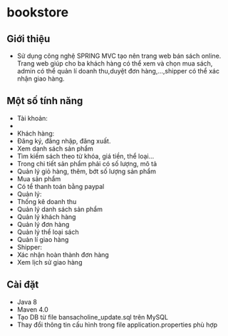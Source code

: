 # bookstore

## Giới thiệu
* Sử dụng công nghệ SPRING MVC tạo nên trang web bán sách online. Trang web giúp cho ba khách hàng có thể xem và chọn mua sách, admin có thể quản lí doanh thu,duyệt đơn hàng,...,shipper có thể xác nhận giao hàng.

## Một số tính năng
* Tài khoản: 
* 
* Khách hàng:
* Đăng ký, đăng nhập, đăng xuất.
* Xem danh sách sản phẩm
* Tìm kiếm sách theo từ khóa, giá tiền, thể loại…
* Trong chi tiết sản phẩm phải có số lượng, mô tả
* Quản lý giỏ hàng, thêm, bớt số lượng sản phẩm
* Mua sản phẩm
* Có tể thanh toán bằng paypal
* Quản lý:
* Thống kê doanh thu 
* Quản lý danh sách sản phẩm
* Quản lý khách hàng
* Quản lý đơn hàng
* Quản lý thể loại sách
* Quản lí giao hàng
* Shipper:
* Xác nhận hoàn thành đơn hàng
* Xem lịch sử giao hàng

## Cài đặt 
* Java 8
* Maven 4.0
* Tạo DB từ file bansacholine_update.sql trên MySQL
* Thay đổi thông tin cấu hình trong file application.properties phù hợp
